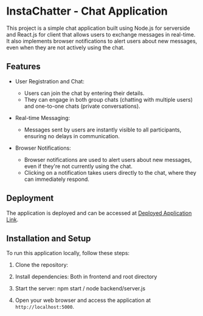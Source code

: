 # InstaChatter - Chat Application

This project is a simple chat application built using Node.js for serverside and React.js for client that allows users to exchange messages in real-time. It also implements browser notifications to alert users about new messages, even when they are not actively using the chat.

## Features

- User Registration and Chat:

  - Users can join the chat by entering their details.
  - They can engage in both group chats (chatting with multiple users) and one-to-one chats (private conversations).

- Real-time Messaging:

  - Messages sent by users are instantly visible to all participants, ensuring no delays in communication.

- Browser Notifications:
  - Browser notifications are used to alert users about new messages, even if they're not currently using the chat.
  - Clicking on a notification takes users directly to the chat, where they can immediately respond.

## Deployment

The application is deployed and can be accessed at [Deployed Application Link](https://instachatter.onrender.com/).

## Installation and Setup

To run this application locally, follow these steps:

1. Clone the repository:

2. Install dependencies: Both in frontend and root directory

3. Start the server: npm start / node backend/server.js

4. Open your web browser and access the application at `http://localhost:5000`.
